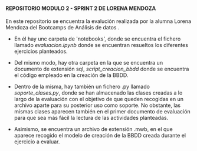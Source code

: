 #### REPOSITORIO MODULO 2 - SPRINT 2 DE LORENA MENDOZA

En este repositorio se encuentra la evalución realizada por la alumna Lorena Mendoza del Bootcamps de Análisis de datos
.
- En él hay unc carpeta de 'notebooks', donde se encuentra el fichero llamado *evaluacion.ipynb* donde se encuentran resueltos los diferentes ejercicios planteados.

- Del mismo modo, hay otra carpeta en la que se encuentra un documento de extensión sql, *script_creacion_bbdd* donde se encuentra el código empleado en la creación de la BBDD. 
  
- Dentro de la misma, hay también un fichero .py llamado *soporte_clases.py*, donde se han almacenado las clases creadas a lo largo de la evaluación con el objetivo de que queden recogidas en un archivo aparte para su posterior uso como soporte. No obstante, las mismas clases aparecen también en el primer documento de evaluación para que sea más fácil la lectura de las actividades planteadas.

- Asimismo, se encuentra un archivo de extensión .mwb, en el que aparece recogido el modelo de creación de la BBDD creada durante el ejercicio a evaluar.

